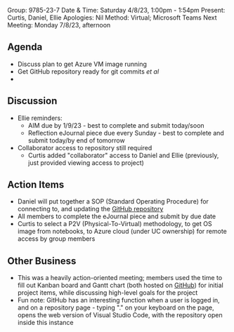 Group: 9785-23-7
Date & Time: Saturday 4/8/23, 1:00pm - 1:54pm
Present: Curtis, Daniel, Ellie
Apologies: Nil
Method: Virtual; Microsoft Teams
Next Meeting: Monday 7/8/23, afternoon


## Agenda
* Discuss plan to get Azure VM image running
* Get GitHub repository ready for git commits _et al_
* 

## Discussion
* Ellie reminders:
	* AIM due by 1/9/23 - best to complete and submit today/soon
	* Reflection eJournal piece due every Sunday - best to complete and submit today/by end of tomorrow
* Collaborator access to repository still required
	* Curtis added "collaborator" access to Daniel and Ellie (previously, just provided viewing access to project)

## Action Items
* Daniel will put together a SOP (Standard Operating Procedure) for connecting to, and updating the [GitHub repository](https://github.com/edcricho/Manet9785-23-7) 
* All members to complete the eJournal piece and submit by due date
* Curtis to select a P2V (Physical-To-Virtual) methodology, to get OS image from notebooks, to Azure cloud (under UC ownership) for remote access by group members

## Other Business
* This was a heavily action-oriented meeting; members used the time to fill out Kanban board and Gantt chart (both hosted on [GitHub](https://github.com/users/edcricho/projects/1/views/1)) for initial project items, while discussing high-level goals for the project
* Fun note: GitHub has an interesting function when a user is logged in, and on a repository page - typing "." on your keyboard on the page, opens the web version of Visual Studio Code, with the repository open inside this instance

